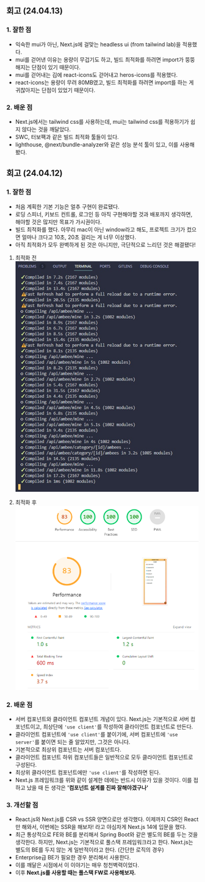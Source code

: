 ## 회고 (24.04.13)
### 1. 잘한 점
- 익숙한 mui가 아닌, Next.js에 걸맞는 headless ui (from tailwind lab)을 적용했다.
- mui를 걷어낸 이유는 용량이 무겁기도 하고, 빌드 최적화를 하려면 import가 뚱뚱해지는 단점이 있기 때문이다.
- mui를 걷어내는 김에 react-icons도 걷어내고 heros-icons를 적용했다.
- react-icons는 용량이 무려 80MB였고, 빌드 최적화를 하려면 import를 하는 게 귀찮아지는 단점이 있었기 때문이다.

### 2. 배운 점
- Next.js에서는 tailwind css를 사용하는데, mui는 tailwind css를 적용하기가 쉽지 않다는 것을 깨달았다.
- SWC, 터보팩과 같은 빌드 최적화 툴들이 있다.
- lighthouse, @next/bundle-analyzer와 같은 성능 분석 툴이 있고, 이를 사용해봤다.


## 회고 (24.04.12)
### 1. 잘한 점
- 처음 계획한 기본 기능은 얼추 구현이 완료됐다.
- 로딩 스피너, 키보드 컨트롤, 로그인 등 아직 구현해야할 것과 배포까지 생각하면, 해야할 것은 많지만 목표가 가시권이다.
- 빌드 최적화를 했다. 아무리 mac이 아닌 window라고 해도, 프로젝트 크기가 컸으면 얼마나 크다고 10초, 20초 걸리는 게 너무 이상했다.
- 아직 최적화가 모두 완벽하게 된 것은 아니지만, 극단적으로 느리던 것은 해결됐다!

1. 최적화 전  
![최적화전](../../Images/최적화전.png)


2. 최적화 후
![최적화후](../../Images/최적화후성능.png)


### 2. 배운 점
- 서버 컴포넌트와 클라이언트 컴포넌트 개념이 있다. Next.js는 기본적으로 서버 컴포넌트이고, 최상단에 `'use client'`를 작성하여 클라이언트 컴포넌트로 만든다.
- 클라이언트 컴포넌트에 `'use client'`를 붙이기에, 서버 컴포넌트에 `'use server'`를 붙이면 되는 줄 알았지만, 그것은 아니다.
- 기본적으로 최상위 컴포넌트는 서버 컴포넌트다.
- 클라이언트 컴포넌트 하위 컴포넌트들은 일반적으로 모두 클라이언트 컴포넌트로 구성된다.
- 최상위 클라이언트 컴포넌트에만 `'use client'`를 작성하면 된다.
- Next.js 프레임워크를 위와 같이 설계한 데에는 반드시 이유가 있을 것이다. 이를 접하고 났을 때 든 생각은 **'컴포넌트 설계를 진짜 잘해야겠구나'**


### 3. 개선할 점
- React.js와 Next.js를 CSR vs SSR 양면으로만 생각했다. 이제까지 CSR인 React만 해와서, 이번에는 SSR을 해보자! 라고 야심차게 Next.js 14에 입문을 했다.
- 최근 통상적으로 FE와 BE를 분리해서 Spring Boot와 같은 별도의 BE를 두는 것을 생각한다. 하지만, Next.js는 기본적으로 풀스택 프레임워크라고 한다. Next.js는 별도의 BE를 두지 않는 게 일반적이라고 한다. (간단한 로직의 경우)
- Enterprise급 BE가 필요한 경우 분리해서 사용한다.
- 이를 깨달은 시점에서 이 이야기는 매우 청천벽력이었다.
- 이후 **Next.js를 사용할 때는 풀스택 FW로 사용해보자.**
